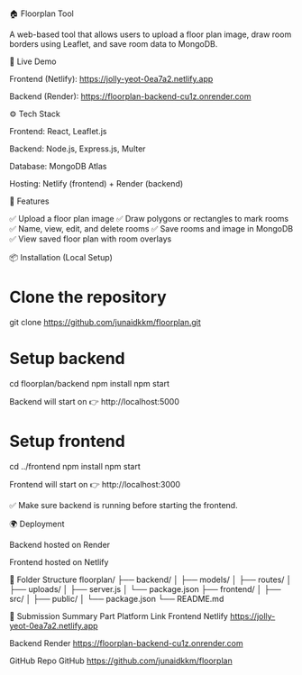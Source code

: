 🏠 Floorplan Tool

A web-based tool that allows users to upload a floor plan image, draw room borders using Leaflet, and save room data to MongoDB.

🚀 Live Demo

Frontend (Netlify): https://jolly-yeot-0ea7a2.netlify.app

Backend (Render): https://floorplan-backend-cu1z.onrender.com

⚙️ Tech Stack

Frontend: React, Leaflet.js

Backend: Node.js, Express.js, Multer

Database: MongoDB Atlas

Hosting: Netlify (frontend) + Render (backend)

🧭 Features

✅ Upload a floor plan image
✅ Draw polygons or rectangles to mark rooms
✅ Name, view, edit, and delete rooms
✅ Save rooms and image in MongoDB
✅ View saved floor plan with room overlays

📦 Installation (Local Setup)
# Clone the repository
git clone https://github.com/junaidkkm/floorplan.git

# Setup backend
cd floorplan/backend
npm install
npm start


Backend will start on 👉 http://localhost:5000

# Setup frontend
cd ../frontend
npm install
npm start


Frontend will start on 👉 http://localhost:3000

✅ Make sure backend is running before starting the frontend.

🌍 Deployment

Backend hosted on Render

Frontend hosted on Netlify

📁 Folder Structure
floorplan/
├── backend/
│   ├── models/
│   ├── routes/
│   ├── uploads/
│   ├── server.js
│   └── package.json
├── frontend/
│   ├── src/
│   ├── public/
│   └── package.json
└── README.md

🧾 Submission Summary
Part	Platform	Link
Frontend	Netlify	https://jolly-yeot-0ea7a2.netlify.app

Backend	Render	https://floorplan-backend-cu1z.onrender.com

GitHub Repo	GitHub	https://github.com/junaidkkm/floorplan